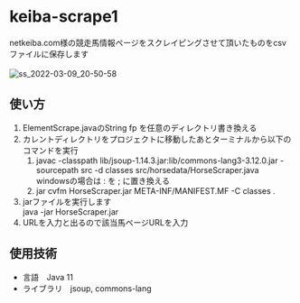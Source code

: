 # keiba-scrape1
netkeiba.com様の競走馬情報ページをスクレイピングさせて頂いたものをcsvファイルに保存します
<br><br>
![ss_2022-03-09_20-50-58](https://user-images.githubusercontent.com/98932123/157600614-5ef0b692-c2da-4624-abda-88b8db041f4e.png)

## 使い方
1. ElementScrape.javaのString fp を任意のディレクトリ書き換える
2. カレントディレクトリをプロジェクトに移動したあとターミナルから以下のコマンドを実行
      1. javac -classpath lib/jsoup-1.14.3.jar:lib/commons-lang3-3.12.0.jar -sourcepath src -d classes src/horsedata/HorseScraper.java<br>
           windowsの場合は : を ; に置き換える
      2. jar cvfm HorseScraper.jar META-INF/MANIFEST.MF -C classes .<br>
3. jarファイルを実行します<br>
         java -jar HorseScraper.jar
4. URLを入力と出るので該当馬ページURLを入力
## 使用技術
* 言語　Java 11
* ライブラリ　jsoup, commons-lang
